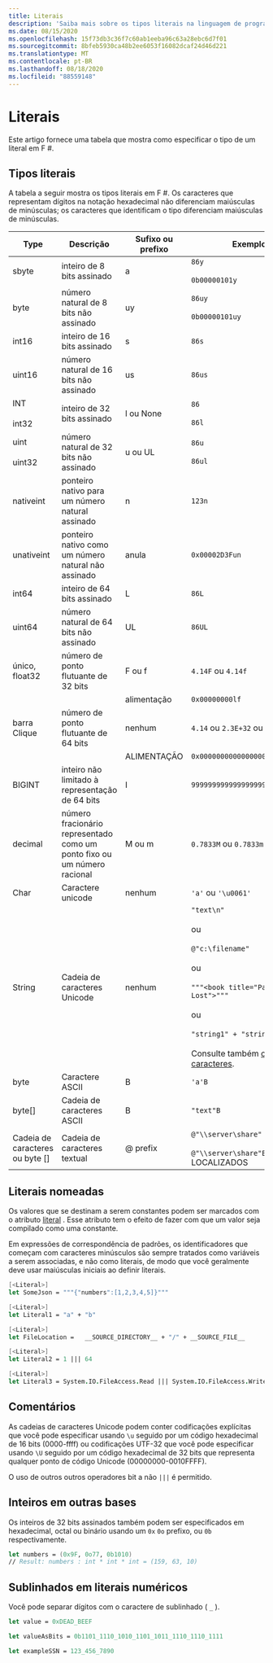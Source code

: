 ```yaml
---
title: Literais
description: 'Saiba mais sobre os tipos literais na linguagem de programação F #.'
ms.date: 08/15/2020
ms.openlocfilehash: 15f73db3c36f7c60ab1eeba96c63a28ebc6d7f01
ms.sourcegitcommit: 8bfeb5930ca48b2ee6053f16082dcaf24d46d221
ms.translationtype: MT
ms.contentlocale: pt-BR
ms.lasthandoff: 08/18/2020
ms.locfileid: "88559148"
---
```

# <a name="literals"></a>Literais

Este artigo fornece uma tabela que mostra como especificar o tipo de um literal em F #.

## <a name="literal-types"></a> Tipos literais

A tabela a seguir mostra os tipos literais em F #. Os caracteres que representam dígitos na notação hexadecimal não diferenciam maiúsculas de minúsculas; os caracteres que identificam o tipo diferenciam maiúsculas de minúsculas.

|Type|Descrição|Sufixo ou prefixo|Exemplos|
|----|-----------|----------------|--------|
|sbyte|inteiro de 8 bits assinado|a|`86y`<br /><br />`0b00000101y`|
|byte|número natural de 8 bits não assinado|uy|`86uy`<br /><br />`0b00000101uy`|
|int16|inteiro de 16 bits assinado|s|`86s`|
|uint16|número natural de 16 bits não assinado|us|`86us`|
|INT<br /><br />int32|inteiro de 32 bits assinado|l ou None|`86`<br /><br />`86l`|
|uint<br /><br />uint32|número natural de 32 bits não assinado|u ou UL|`86u`<br /><br />`86ul`|
|nativeint|ponteiro nativo para um número natural assinado|n|`123n`|
|unativeint|ponteiro nativo como um número natural não assinado|anula|`0x00002D3Fun`|
|int64|inteiro de 64 bits assinado|L|`86L`|
|uint64|número natural de 64 bits não assinado|UL|`86UL`|
|único, float32|número de ponto flutuante de 32 bits|F ou f|`4.14F` ou `4.14f`|
|||alimentação|`0x00000000lf`|
|barra Clique|número de ponto flutuante de 64 bits|nenhum|`4.14` ou `2.3E+32` ou `2.3e+32`|
|||ALIMENTAÇÃO|`0x0000000000000000LF`|
|BIGINT|inteiro não limitado à representação de 64 bits|I|`9999999999999999999999999999I`|
|decimal|número fracionário representado como um ponto fixo ou um número racional|M ou m|`0.7833M` ou `0.7833m`|
|Char|Caractere unicode|nenhum|`'a'` ou `'\u0061'`|
|String|Cadeia de caracteres Unicode|nenhum|`"text\n"`<br /><br />ou<br /><br />`@"c:\filename"`<br /><br />ou<br /><br />`"""<book title="Paradise Lost">"""`<br /><br />ou<br /><br />`"string1" + "string2"`<br /><br />Consulte também [cadeias de caracteres](Strings.md).|
|byte|Caractere ASCII|B|`'a'B`|
|byte[]|Cadeia de caracteres ASCII|B|`"text"B`|
|Cadeia de caracteres ou byte []|Cadeia de caracteres textual|@ prefix|`@"\\server\share"` Unicode<br /><br />`@"\\server\share"B` LOCALIZADOS|

## <a name="named-literals"></a>Literais nomeadas

Os valores que se destinam a serem constantes podem ser marcados com o atributo [literal](https://fsharp.github.io/fsharp-core-docs/reference/fsharp-core-literalattribute.html) . Esse atributo tem o efeito de fazer com que um valor seja compilado como uma constante.

Em expressões de correspondência de padrões, os identificadores que começam com caracteres minúsculos são sempre tratados como variáveis a serem associadas, e não como literais, de modo que você geralmente deve usar maiúsculas iniciais ao definir literais.

```fsharp
[<Literal>]
let SomeJson = """{"numbers":[1,2,3,4,5]}"""

[<Literal>]
let Literal1 = "a" + "b"

[<Literal>]
let FileLocation =   __SOURCE_DIRECTORY__ + "/" + __SOURCE_FILE__

[<Literal>]
let Literal2 = 1 ||| 64

[<Literal>]
let Literal3 = System.IO.FileAccess.Read ||| System.IO.FileAccess.Write
```

## <a name="remarks"></a>Comentários

As cadeias de caracteres Unicode podem conter codificações explícitas que você pode especificar usando `\u` seguido por um código hexadecimal de 16 bits (0000-ffff) ou codificações UTF-32 que você pode especificar usando `\U` seguido por um código hexadecimal de 32 bits que representa qualquer ponto de código Unicode (00000000-0010FFFF).

O uso de outros outros operadores bit a não `|||` é permitido.

## <a name="integers-in-other-bases"></a>Inteiros em outras bases

Os inteiros de 32 bits assinados também podem ser especificados em hexadecimal, octal ou binário usando um `0x` `0o` prefixo, ou `0b` respectivamente.

```fsharp
let numbers = (0x9F, 0o77, 0b1010)
// Result: numbers : int * int * int = (159, 63, 10)
```

## <a name="underscores-in-numeric-literals"></a>Sublinhados em literais numéricos

Você pode separar dígitos com o caractere de sublinhado ( `_` ).

```fsharp
let value = 0xDEAD_BEEF

let valueAsBits = 0b1101_1110_1010_1101_1011_1110_1110_1111

let exampleSSN = 123_456_7890
```
